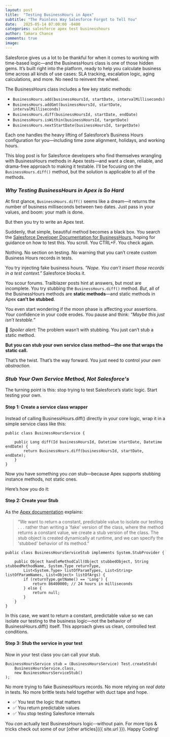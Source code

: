 ```yaml
---
layout: post
title:  "Testing BusinessHours in Apex"
subtitle: "The Painless Way Salesforce Forgot to Tell You"
date:   2025-05-14 07:00:00 -0400
categories: salesforce apex test businesshours
author: Tamara Chance
comments: true
image:
---
```

Salesforce gives us a lot to be thankful for when it comes to working with time-based logic—and the BusinessHours class is one of those hidden gems. It’s built right into the platform, ready to help you calculate business time across all kinds of use cases: SLA tracking, escalation logic, aging calculations, and more. No need to reinvent the wheel.

The BusinessHours class includes a few key static methods:

- `BusinessHours.add(businessHoursId, startDate, intervalMilliseconds)`
- `BusinessHours.addGmt(businessHoursId, startDate, intervalMilliseconds)`
- `BusinessHours.diff(businessHoursId, startDate, endDate)`
- `BusinessHours.isWithin(businessHoursId, targetDate)`
- `BusinessHours.nextStartDate(businessHoursId, targetDate)`

Each one handles the heavy lifting of Salesforce’s Business Hours configuration for you—including time zone alignment, holidays, and working hours. 

This blog post is for Salesforce developers who find themselves wrangling with BusinessHours methods in Apex tests—and want a clean, reliable, and drama-free approach to making it testable. I'll be focusing on the `BusinessHours.diff()` method, but the solution is applicable to all of the methods.

### _Why Testing BusinessHours in Apex is So Hard_
At first glance, `BusinessHours.diff()` seems like a dream—it returns the number of business milliseconds between two dates. Just pass in your values, and boom: your math is done.

But then you try to write an Apex test.

Suddenly, that simple, beautiful method becomes a black box. You search the [Salesforce Developer Documentation for BusinessHours](https://developer.salesforce.com/docs/atlas.en-us.apexref.meta/apexref/apex_classes_businesshours.htm), hoping for guidance on how to test this. You scroll. You CTRL+F. You check again.

Nothing. No section on testing. No warning that you can’t create custom Business Hours records in tests.

You try injecting fake business hours. _"Nope. You can’t insert those records in a test context."_ Salesforce blocks it.

You scour forums. Trailblazer posts hint at answers, but most are incomplete. You try stubbing the `BusinessHours.diff()` method. _But_, all of the BusinessHours methods are **static methods**—and static methods in Apex **can’t be stubbed**.

You even start wondering if the moon phase is affecting your assertions. Your confidence in your code erodes. You pause and think: _“Maybe this just isn’t testable.”_

🙈 _Spoiler alert:_ The problem wasn’t with stubbing. You just can’t stub a static method.

**But you can stub your own service class method—the one that wraps the static call.**

That’s the twist. That’s the way forward. You just need to control _your own abstraction._
### _Stub Your Own Service Method, Not Salesforce's_
The turning point is this: stop trying to test Salesforce’s static logic. Start testing your own.
#### **Step 1: Create a service class wrapper**
Instead of calling BusinessHours.diff() directly in your core logic, wrap it in a simple service class like this:
```apex
public class BusinessHoursService {

    public Long diff(Id businessHoursId, Datetime startDate, Datetime endDate) {
        return BusinessHours.diff(businessHoursId, startDate, endDate);
    }
}
```
Now you have something you _can_ stub—because Apex supports stubbing instance methods, not static ones. 

Here’s how you do it:
#### **Step 2: Create your Stub**
As the [Apex documentation](https://developer.salesforce.com/docs/atlas.en-us.254.0.apexcode.meta/apexcode/apex_testing_stub_api.htm) explains:

> “We want to return a constant, predictable value to isolate our testing . . . rather than writing a 'fake' version of the class, where the method returns a constant 
> value, we create a stub version of the class. The stub object is created dynamically at runtime, and we can specify the 'stubbed' behavior of its method.”

```apex
public class BusinessHoursServiceStub implements System.StubProvider {

    public Object handleMethodCall(Object stubbedObject, String stubbedMethodName, System.Type returnType, 
        List<System.Type> listOfParamTypes, List<String> listOfParamNames, List<Object> listOfArgs) {
        if (returnType.getName() == 'Long') {
            return 86400000; // 24 hours in milliseconds
        } else {
            return null;
        }
    }
}
```
In this case, we want to return a constant, predictable value so we can isolate our testing to the business logic—not the behavior of BusinessHours.diff() itself. This approach gives us clean, controlled test conditions.
#### **Step 3: Stub the service in your test**
Now in your test class you can call your stub.
```apex
BusinessHoursService stub = (BusinessHoursService) Test.createStub(
    BusinessHoursService.class,
    new BusinessHoursServiceStub()
);
```
No more trying to fake BusinessHours records. No more relying on _real data_ in tests. No more brittle tests held together with duct tape and hope.

- ✅ You test the logic that matters
- ✅ You return predictable values
- ✅ You stop testing Salesforce internals

You _can_ actually test BusinessHours logic--without pain. For more tips & tricks check out some of our [other articles]({{ site.url }}). Happy Coding!